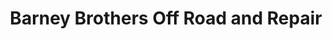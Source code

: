 ---
title: "Barney Brothers Off Road and Repair"
url: /grand-junction/barney-brothers-off-road-and-repair/
shop: Autowerkstatt
---